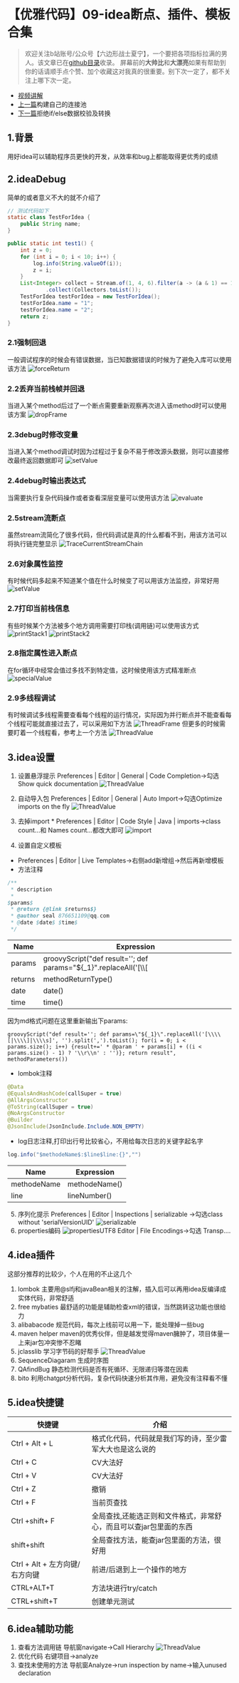 # 【优雅代码】09-idea断点、插件、模板合集
> 欢迎关注b站账号/公众号【六边形战士夏宁】，一个要把各项指标拉满的男人。该文章已在[github目录](https://github.com/edanlx/SealBook/blob/master/catalogue/wechat.md)收录。
屏幕前的**大帅比**和**大漂亮**如果有帮助到你的话请顺手点个赞、加个收藏这对我真的很重要。别下次一定了，都不关注上哪下次一定。
* [视频讲解](https://www.bilibili.com/video/BV1pY41187rm)  
* [上一篇](https://github.com/edanlx/SealBook/blob/master/01graceCode/08commonPool.md)构建自己的连接池
* [下一篇](https://github.com/edanlx/SealBook/blob/master/01graceCode/10front.md)拒绝if/else数据校验及转换

## 1.背景
用好idea可以辅助程序员更快的开发，从效率和bug上都能取得更优秀的成绩
## 2.ideaDebug
简单的或者意义不大的就不介绍了
```java
// 测试代码如下
static class TestForIdea {
    public String name;
}

public static int test1() {
    int z = 0;
    for (int i = 0; i < 10; i++) {
        log.info(String.valueOf(i));
        z = i;
    }
    List<Integer> collect = Stream.of(1, 4, 6).filter(a -> (a & 1) == 1).map(a -> a + a)
            .collect(Collectors.toList());
    TestForIdea testForIdea = new TestForIdea();
    testForIdea.name = "1";
    testForIdea.name = "2";
    return z;
}
```
### 2.1强制回退
一般调试程序的时候会有错误数据，当已知数据错误的时候为了避免入库可以使用该方法
![forceReturn](http://seal_li.gitee.io/sealbook/pic/grace_09idea_forceReturn.png)
### 2.2丢弃当前栈帧并回退
当进入某个method后过了一个断点需要重新观察再次进入该method时可以使用该方案
![dropFrame](http://seal_li.gitee.io/sealbook/pic/grace_09idea_dropFrame.png)
### 2.3debug时修改变量
当进入某个method调试时因为过程过于复杂不易于修改源头数据，则可以直接修改最终返回数据即可
![setValue](http://seal_li.gitee.io/sealbook/pic/grace_09idea_setValue.png)
### 2.4debug时输出表达式
当需要执行复杂代码操作或者查看深层变量可以使用该方法
![evaluate](http://seal_li.gitee.io/sealbook/pic/grace_09idea_evaluate.png)
### 2.5stream流断点
虽然stream流简化了很多代码，但代码调试是真的什么都看不到，用该方法可以将执行链完整显示
![TraceCurrentStreamChain](http://seal_li.gitee.io/sealbook/pic/grace_09idea_TraceCurrentStreamChain.png)
### 2.6对象属性监控
有时候代码多起来不知道某个值在什么时候变了可以用该方法监控，非常好用
![setValue](http://seal_li.gitee.io/sealbook/pic/grace_09idea_valueWatch.png)
### 2.7打印当前栈信息
有些时候某个方法被多个地方调用需要打印栈(调用链)可以使用该方式
![printStack1](http://seal_li.gitee.io/sealbook/pic/grace_09idea_printStack1.png)
![printStack2](http://seal_li.gitee.io/sealbook/pic/grace_09idea_printStack2.png)
### 2.8指定属性进入断点
在for循环中经常会值过多找不到特定值，这时候使用该方式精准断点
![specialValue](http://seal_li.gitee.io/sealbook/pic/grace_09idea_specialValue.png)
### 2.9多线程调试
有时候调试多线程需要查看每个线程的运行情况，实际因为并行断点并不能查看每个线程可能就直接过去了，可以采用如下方法
![ThreadFrame](http://seal_li.gitee.io/sealbook/pic/grace_09idea_ThreadFrame.png)
但更多的时候需要盯着一个线程看，参考上一个方法
![ThreadValue](http://seal_li.gitee.io/sealbook/pic/grace_09idea_ThreadValue.png)
## 3.idea设置
1. 设置悬浮提示
Preferences | Editor | General | Code Completion->勾选Show quick documentation
![ThreadValue](http://seal_li.gitee.io/sealbook/pic/grace_09idea_Completion.png)
2. 自动导入包
Preferences | Editor | General | Auto Import->勾选Optimize imports on the fly
![ThreadValue](http://seal_li.gitee.io/sealbook/pic/grace_09idea_Optimizeimports.png)
3. 去掉import *
Preferences | Editor | Code Style | Java | imports->class count...和 Names count...都改大即可
![import](http://seal_li.gitee.io/sealbook/pic/grace_09idea_import.png)

4. 设置自定义模板
* Preferences | Editor | Live Templates->右侧add新增组->然后再新增模板
* 方法注释
```java
/**
 * description
 * 
$params$
 * @return {@link $returns$}
 * @author seal 876651109@qq.com
 * @date $date$ $time$
 */
```
|Name|Expression|
|--|--|
|params|groovyScript("def result=''; def params=\"${_1}\".replaceAll('[\\\\[|\\\\]|\\\\s]', '').split(',').toList(); for(i = 0; i < params.size(); i++) {result+=' * @param ' + params[i] + ((i < params.size() - 1) ? '\\r\\n' : '')}; return result", methodParameters())|
|returns|methodReturnType()|
|date|date()|
|time|time()|  

因为md格式问题在这里重新输出下params:
```groovyScript
groovyScript("def result=''; def params=\"${_1}\".replaceAll('[\\\\[|\\\\]|\\\\s]', '').split(',').toList(); for(i = 0; i < params.size(); i++) {result+=' * @param ' + params[i] + ((i < params.size() - 1) ? '\\r\\n' : '')}; return result", methodParameters())
```
* lombok注释
```java
@Data
@EqualsAndHashCode(callSuper = true)
@AllArgsConstructor
@ToString(callSuper = true)
@NoArgsConstructor
@Builder
@JsonInclude(JsonInclude.Include.NON_EMPTY)
```
* log日志注释,打印出行号比较省心，不用给每次日志的关键字起名字
```java
log.info("$methodeName$:$line$line:{}","")
```
|Name|Expression|
|--|--|
|methodeName|methodeName()|
|line|lineNumber()|
5. 序列化提示 
Preferences | Editor | Inspections | serializable ->勾选class without 'serialVersionUID'
![serializable](http://seal_li.gitee.io/sealbook/pic/grace_09idea_serializable.png)
6. properties编码
![propertiesUTF8](http://seal_li.gitee.io/sealbook/pic/grace_09idea_propertiesUTF8.png)
Editor | File Encodings->勾选 Transp....
## 4.idea插件
这部分推荐的比较少，个人在用的不止这几个
1. lombok
主要用@slfj和javaBean相关的注解，插入后可以再用idea反编译成实体代码，非常舒适
2. free mybaties
最舒适的功能是辅助检查xml的错误，当然跳转这功能也很给力
3. alibabacode
规范代码，每次上线前可以用一下，能处理掉一些bug
4. maven helper
maven的优秀伙伴，但是越发觉得maven臃肿了，项目体量一上来jar包冲突惨不忍睹
5. jclasslib
学习字节码的好帮手
![ThreadValue](http://seal_li.gitee.io/sealbook/pic/grace_09idea_jclasslib.png)
6. SequenceDiagaram
生成时序图
7. QAfindBug
静态检测代码是否有死循环、无限递归等潜在因素
8. bito
利用chatgpt分析代码，复杂代码快速分析其作用，避免没有注释看不懂

## 5.idea快捷键
|快捷键|介绍|
|--|--|
|Ctrl + Alt + L|格式化代码，代码就是我们写的诗，至少雷军大大也是这么说的|
|Ctrl + C|CV大法好|
|Ctrl + V|CV大法好|
|Ctrl + Z|撤销|
|Ctrl + F|当前页查找|
|Ctrl +shift+ F|全局查找,还能选正则和文件格式，非常舒心，而且可以查jar包里面的东西|
|shift+shift|全局查找方法，能查jar包里面的方法，很好用|
|Ctrl + Alt + 左方向键/右方向键|前进/后退到上一个操作的地方|
|CTRL+ALT+T|方法块进行try/catch|
|CTRL+shift+T|创建单元测试|
## 6.idea辅助功能
1. 查看方法调用链
导航窗navigate->Call Hierarchy
![ThreadValue](http://seal_li.gitee.io/sealbook/pic/grace_09idea_navigatStackChain.png)
2. 优化代码
右键项目->analyze
3. 查找未使用的方法
导航窗Analyze->run inspection by name->输入unused declaration
